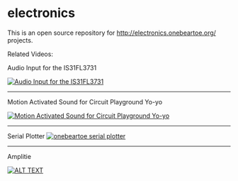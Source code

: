 # electronics
This is an open source repository for http://electronics.onebeartoe.org/ projects.

Related Videos:

Audio Input for the IS31FL3731

[![Audio Input for the IS31FL3731](https://img.youtube.com/vi/4X1-fkl44NU/0.jpg)](https://www.youtube.com/watch?v=4X1-fkl44NU)


<hr>

Motion Activated Sound for Circuit Playground Yo-yo 

[![Motion Activated Sound for Circuit Playground Yo-yo](https://img.youtube.com/vi/toP5AWXUEt0/0.jpg)](https://www.youtube.com/watch?v=toP5AWXUEt0)

<hr/>

Serial Plotter
[![onebeartoe serial plotter](https://img.youtube.com/vi/DtDyoXgr7aA/0.jpg)](https://www.youtube.com/watch?v=DtDyoXgr7aA)

<hr>

Amplitie

[![ALT TEXT](https://img.youtube.com/vi/gRTPPbYACCI/0.jpg)](https://www.youtube.com/watch?v=gRTPPbYACCI)


